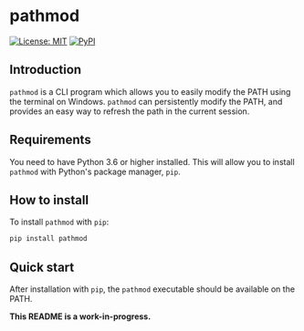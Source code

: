 # pathmod

[![License: MIT](https://img.shields.io/badge/License-MIT-blue.svg)](https://opensource.org/licenses/MIT)
[![PyPI](https://img.shields.io/pypi/v/pathmod?color=brightgreen)](https://pypi.org/project/pathmod)

## Introduction

`pathmod` is a CLI program which allows you to easily modify the PATH using the terminal on Windows. `pathmod` can persistently modify the PATH, and provides an easy way to refresh the path in the current session. 

## Requirements

You need to have Python 3.6 or higher installed. This will allow you to install `pathmod` with Python's package manager, `pip`. 

## How to install 

To install `pathmod` with `pip`:

```bash
pip install pathmod
```

## Quick start

After installation with `pip`, the `pathmod` executable should be available on the PATH.

**This README is a work-in-progress.**